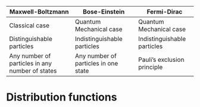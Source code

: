---
---

| Maxwell-Boltzmann | Bose-Einstein | Fermi-Dirac |
| --- | --- | --- |
| Classical case | Quantum Mechanical case | Quantum Mechanical case |
| Distinguishable particles | Indistinguishable particles | Indistinguishable particles |
| Any number of particles in any number of states | Any number of particles in one state | Pauli’s exclusion principle |

  
# Distribution functions
